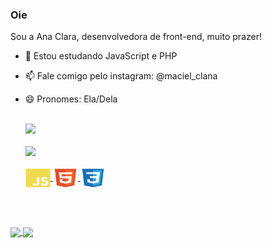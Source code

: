 ### Oie
Sou a Ana Clara, desenvolvedora de front-end, muito prazer!

- 🌱 Estou estudando JavaScript e PHP
- 📫 Fale comigo pelo instagram: @maciel_clana
- 😄 Pronomes: Ela/Dela

  <div style= display:"inline_block"><br>
    <a href="https://github.com/maciel-ana">
      <img height="180em" src="https://github-readme-stats.vercel.app/api?username=aana-maciel&theme=dracula"/><br><br>
        <img height="180em" src="https://github-readme-stats.vercel.app/api/top-langs/?username=aana-maciel&layout=compact&langs_count=16&theme=dracula"/>
      <br><br>
          <img align="center" alt="Ana-Js" height="30" width="40"     src="https://raw.githubusercontent.com/devicons/devicon/master/icons/javascript/javascript-plain.svg">
          <img align="center" alt="Ana-HTML" height="30" width="40" src="https://raw.githubusercontent.com/devicons/devicon/master/icons/html5/html5-original.svg">
          <img align="center" alt="Ana-CSS" height="30" width="40" src="https://raw.githubusercontent.com/devicons/devicon/master/icons/css3/css3-original.svg">
<br><br>
  <div>
    <a href="https://www.instagram.com/maciel_clana/" target="_blank"><img align="center" src="https://img.shields.io/badge/-Instagram-%23E4405F?style=for-the-badge&logo=instagram&logoColor=white">
      <a href="https://www.linkedin.com/in/ana-clara-maciel-moura-rodrigues-17a55a226/" target="_blank"><img align="center" src="https://img.shields.io/badge/-LinkedIn-%230077B5?style=for-the-badge&logo=linkedin&logoColor=white" target="_blank"></a> 
  </div>
            
